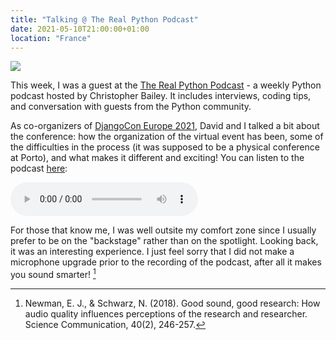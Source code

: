 ```yaml
---
title: "Talking @ The Real Python Podcast"
date: 2021-05-10T21:00:00+01:00
location: "France"
---
```


![](/image/real_python_podcast.jpg)

This week, I was a guest at the [The Real Python Podcast](https://realpython.com/podcasts/rpp/) - a weekly Python podcast hosted by Christopher Bailey. It includes interviews, coding tips, and conversation with guests from the Python community.

As co-organizers of [DjangoCon Europe 2021](https://2021.djangocon.eu/), David and I talked a bit about the conference: how the organization of the virtual event has been, some of the difficulties in the process (it was supposed to be a physical conference at Porto), and what makes it different and exciting! You can listen to the podcast [here](https://realpython.com/podcasts/rpp/59/):

<audio controls class="w-100">
    <source src="/audio/real_python_podcast_ep59.mp3" type="audio/mpeg">
    Your browser does not support the audio element.
</audio>

For those that know me, I was well outsite my comfort zone since I usually prefer to be on the "backstage" rather than on the spotlight. Looking back, it was an interesting experience. I just feel sorry that I did not make a microphone upgrade prior to the recording of the podcast, after all it makes you sound smarter! [^1]

[^1]: Newman, E. J., & Schwarz, N. (2018). Good sound, good research: How audio quality influences perceptions of the research and researcher. Science Communication, 40(2), 246-257.

